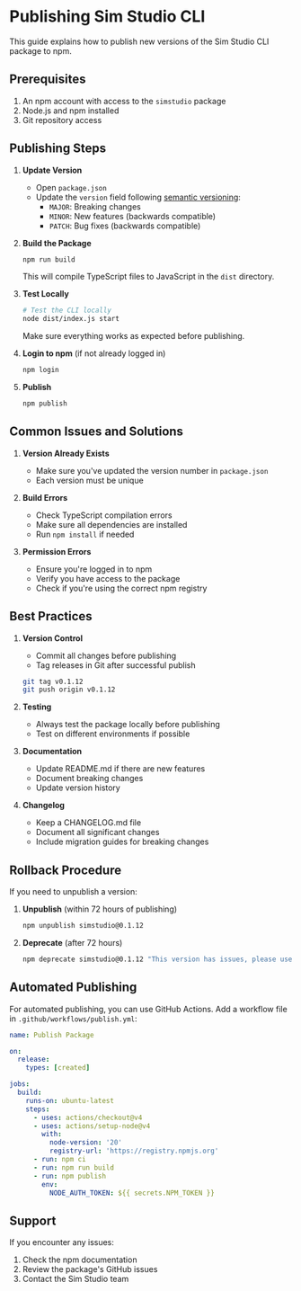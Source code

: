 # Publishing Sim Studio CLI

This guide explains how to publish new versions of the Sim Studio CLI package to npm.

## Prerequisites

1. An npm account with access to the `simstudio` package
2. Node.js and npm installed
3. Git repository access

## Publishing Steps

1. **Update Version**
   - Open `package.json`
   - Update the `version` field following [semantic versioning](https://semver.org/):
     - `MAJOR`: Breaking changes
     - `MINOR`: New features (backwards compatible)
     - `PATCH`: Bug fixes (backwards compatible)

2. **Build the Package**
   ```bash
   npm run build
   ```
   This will compile TypeScript files to JavaScript in the `dist` directory.

3. **Test Locally**
   ```bash
   # Test the CLI locally
   node dist/index.js start
   ```
   Make sure everything works as expected before publishing.

4. **Login to npm** (if not already logged in)
   ```bash
   npm login
   ```

5. **Publish**
   ```bash
   npm publish
   ```

## Common Issues and Solutions

1. **Version Already Exists**
   - Make sure you've updated the version number in `package.json`
   - Each version must be unique

2. **Build Errors**
   - Check TypeScript compilation errors
   - Make sure all dependencies are installed
   - Run `npm install` if needed

3. **Permission Errors**
   - Ensure you're logged in to npm
   - Verify you have access to the package
   - Check if you're using the correct npm registry

## Best Practices

1. **Version Control**
   - Commit all changes before publishing
   - Tag releases in Git after successful publish
   ```bash
   git tag v0.1.12
   git push origin v0.1.12
   ```

2. **Testing**
   - Always test the package locally before publishing
   - Test on different environments if possible

3. **Documentation**
   - Update README.md if there are new features
   - Document breaking changes
   - Update version history

4. **Changelog**
   - Keep a CHANGELOG.md file
   - Document all significant changes
   - Include migration guides for breaking changes

## Rollback Procedure

If you need to unpublish a version:

1. **Unpublish** (within 72 hours of publishing)
   ```bash
   npm unpublish simstudio@0.1.12
   ```

2. **Deprecate** (after 72 hours)
   ```bash
   npm deprecate simstudio@0.1.12 "This version has issues, please use 0.1.13"
   ```

## Automated Publishing

For automated publishing, you can use GitHub Actions. Add a workflow file in `.github/workflows/publish.yml`:

```yaml
name: Publish Package

on:
  release:
    types: [created]

jobs:
  build:
    runs-on: ubuntu-latest
    steps:
      - uses: actions/checkout@v4
      - uses: actions/setup-node@v4
        with:
          node-version: '20'
          registry-url: 'https://registry.npmjs.org'
      - run: npm ci
      - run: npm run build
      - run: npm publish
        env:
          NODE_AUTH_TOKEN: ${{ secrets.NPM_TOKEN }}
```

## Support

If you encounter any issues:
1. Check the npm documentation
2. Review the package's GitHub issues
3. Contact the Sim Studio team 
